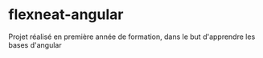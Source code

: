 # flexneat-angular
Projet réalisé en première année de formation, dans le but d'apprendre les bases d'angular
